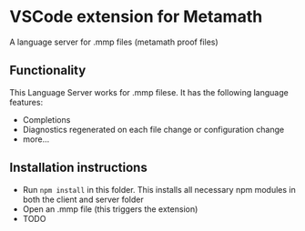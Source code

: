 # VSCode extension for Metamath

A language server for .mmp files (metamath proof files)

## Functionality

This Language Server works for .mmp filese. It has the following language features:
- Completions
- Diagnostics regenerated on each file change or configuration change
- more...

## Installation instructions

- Run `npm install` in this folder. This installs all necessary npm modules in both the client and server folder
- Open an .mmp file (this triggers the extension)
- TODO
